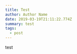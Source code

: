 ```yaml
---
title: Test
author: Author Name
date: 2019-03-19T21:11:22.774Z
summary: test
tags:
  - post
---
```

test
